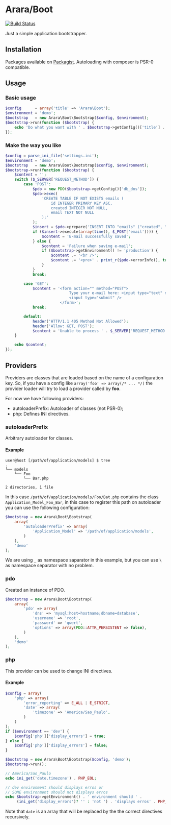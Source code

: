 # Arara/Boot
[![Build Status](https://secure.travis-ci.org/Arara/Boot.png)](http://travis-ci.org/Arara/Boot)

Just a simple application bootstrapper.

## Installation

Packages available on [Packagist](https://packagist.org/packages/Arara/Boot).
Autoloading with composer is PSR-0 compatible.

## Usage

### Basic usage

````php
$config      = array('title' => 'Arara\Boot');
$environment = 'demo';
$bootstrap   = new Arara\Boot\Bootstrap($config, $environment);
$bootstrap->run(function ($bootstrap) {
    echo 'Do what you want with ' . $bootstrap->getConfig()['title'] . PHP_EOL;
});
````

### Make the way you like

````php
$config = parse_ini_file('settings.ini');
$environment = 'demo';
$bootstrap   = new Arara\Boot\Bootstrap($config, $environment);
$bootstrap->run(function ($bootstrap) {
    $content = '';
    switch ($_SERVER['REQUEST_METHOD']) {
        case 'POST':
            $pdo = new PDO($bootstrap->getConfig()['db_dns']);
            $pdo->exec(
                'CREATE TABLE IF NOT EXISTS emails (
                    id INTEGER PRIMARY KEY ASC,
                    created INTEGER NOT NULL,
                    email TEXT NOT NULL
                );'
            );
            $insert = $pdo->prepare('INSERT INTO "emails" ("created", "email") VALUES (?, ?)');
            if ($insert->execute(array(time(), $_POST['email']))) {
                $content = 'E-mail successfully saved';
            } else {
                $content = 'Failure when saving e-mail';
                if ($bootstrap->getEnvironment() != 'production') {
                    $content .= '<br />';
                    $content .= '<pre>' . print_r($pdo->errorInfo(), true) . '</pre>';
                }
            }
            break;

        case 'GET':
            $content = '<form action="" method="POST">
                            Type your e-mail here: <input type="text" name="email" />
                            <input type="submit" />
                        </form>';
            break;

        default:
            header('HTTP/1.1 405 Method Not Allowed');
            header('Allow: GET, POST');
            $content = 'Unable to process ' . $_SERVER['REQUEST_METHOD'];
    }

    echo $content;
});
````

## Providers

Providers are classes that are loaded based on the name of a configuration key.
So, if you have a config like ``array('foo' => array(/* ... */)`` the provider
loader will try to load a provider called by **foo**.

For now we have following providers:

* autoloaderPrefix: Autoloader of classes (not PSR-0);
* php: Defines INI directives.

### autoloaderPrefix

Arbitrary autoloader for classes.

#### Example

````
user@host [/path/of/application/models] $ tree
.
└── models
    └── Foo
        └── Bar.php

2 directories, 1 file
````

In this case ``/path/of/application/models/Foo/Bat.php`` contains the class
``Application_Model_Foo_Bar``, in this case to register this path on autoloader
you can use the following configuration:

````php
$bootstrap = new Arara\Boot\Bootstrap(
    array(
        'autoloaderPrefix' => array(
            'Application_Model' => '/path/of/application/models',
        )
    ),
    'demo'
);
````

We are using ``_`` as namespace saparator in this example, but you can use ``\``
as namespace separator with no problem.

### pdo

Created an instance of PDO.

````php
$bootstrap = new Arara\Boot\Bootstrap(
    array(
        'pdo' => array(
            'dns' => 'mysql:host=hostname;dbname=database',
            'username' => 'root',
            'password' => 'qwert',
            'options' => array(PDO::ATTR_PERSISTENT => false),
        )
    ),
    'demo'
);
````

### php

This provider can be used to change INI directives.

#### Example

````php
$config = array(
    'php' => array(
        'error_reporting' => E_ALL | E_STRICT,
        'date' => array(
            'timezone' => 'America/Sao_Paulo',
        )
    )
);
if ($environment == 'dev') {
    $config['php']['display_errors'] = true;
} else {
    $config['php']['display_errors'] = false;
}

$bootstrap = new Arara\Boot\Bootstrap($config, 'demo');
$bootstrap->run();

// America/Sao_Paulo
echo ini_get('date.timezone') . PHP_EOL;

// dev environment should displays erros or
// SOME environment should not displays erros
echo $bootstrap->getEnvironment() . ' environment should ' .
     (ini_get('display_errors')? '' : 'not ') . 'displays erros' . PHP_EOL;
````

Note that ``date`` is an array that will be replaced by the the correct
directives recursively.
